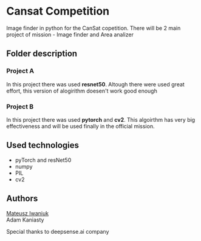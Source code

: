 # Cansat Competition
Image finder in python for the CanSat copetition.
There will be 2 main project of mission - Image finder and Area analizer

## Folder description

### Project A 
In this project there was used **resnet50**. Altough there were used great effort, this version of alogirithm doesen't work good enough

### Project B
In this project there was used **pytorch** and **cv2**. This algoirthm has very big effectiveness and will be used finally in the official mission. 

## Used technologies
- pyTorch and resNet50
- numpy
- PIL
- cv2

## Authors
[Mateusz Iwaniuk](https://github.com/Iwaniukooo11) <br/>
Adam Kaniasty  

Special thanks to deepsense.ai company


